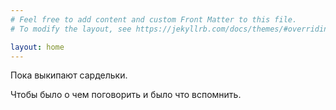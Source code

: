 ```yaml
---
# Feel free to add content and custom Front Matter to this file.
# To modify the layout, see https://jekyllrb.com/docs/themes/#overriding-theme-defaults

layout: home
---
```

Пока выкипают сардельки.

Чтобы было о чем поговорить и было что вспомнить.